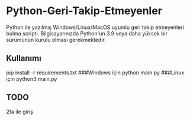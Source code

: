 # Python-Geri-Takip-Etmeyenler
Python ile yazılmış Windows/Linux/MacOS uyumlu geri takip etmeyenleri bulma scripti.
Bilgisayarınızda Python'un 3.9 veya daha yüksek bir sürümünün kurulu olması gerekmektedir.

## Kullanımı
pip install -r requirements.txt
###Windows için
python main.py
###Linux için
python3 main.py

## TODO
2fa ile giriş
